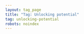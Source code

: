 ```yaml
---
layout: tag_page
title: "Tag: Unlocking potential"
tag: unlocking-potential
robots: noindex
---
```

